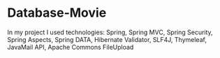 # Database-Movie
In my project I used technologies: Spring, Spring MVC, Spring Security, 
Spring Aspects, Spring DATA, Hibernate Validator, SLF4J, Thymeleaf, JavaMail API, Apache Commons FileUpload
